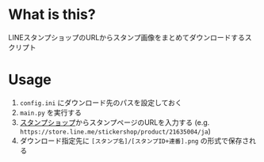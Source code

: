 # What is this?
LINEスタンプショップのURLからスタンプ画像をまとめてダウンロードするスクリプト

# Usage
1. `config.ini` にダウンロード先のパスを設定しておく
2. `main.py` を実行する
3. [スタンプショップ](https://store.line.me/stickershop/showcase/top/ja)からスタンプページのURLを入力する (e.g. `https://store.line.me/stickershop/product/21635004/ja`)
4. ダウンロード指定先に `[スタンプ名]/[スタンプID+連番].png` の形式で保存される